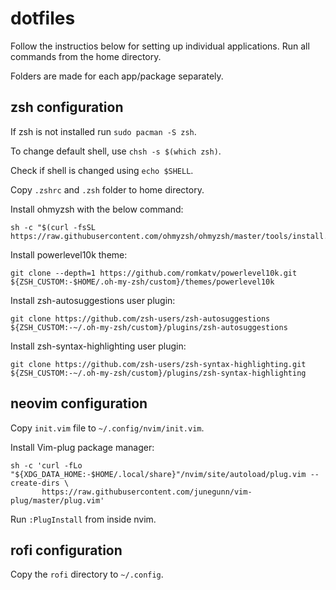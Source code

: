 # dotfiles

Follow the instructios below for setting up individual applications. Run all commands from the home directory.

Folders are made for each app/package separately.

## zsh configuration

If zsh is not installed run `sudo pacman -S zsh`.

To change default shell, use `chsh -s $(which zsh)`.

Check if shell is changed using `echo $SHELL`.

Copy `.zshrc` and `.zsh` folder to home directory.

Install ohmyzsh with the below command:

```
sh -c "$(curl -fsSL https://raw.githubusercontent.com/ohmyzsh/ohmyzsh/master/tools/install.sh)"
```

Install powerlevel10k theme:

```
git clone --depth=1 https://github.com/romkatv/powerlevel10k.git ${ZSH_CUSTOM:-$HOME/.oh-my-zsh/custom}/themes/powerlevel10k
```

Install zsh-autosuggestions user plugin:

```
git clone https://github.com/zsh-users/zsh-autosuggestions ${ZSH_CUSTOM:-~/.oh-my-zsh/custom}/plugins/zsh-autosuggestions
```

Install zsh-syntax-highlighting user plugin:

```
git clone https://github.com/zsh-users/zsh-syntax-highlighting.git ${ZSH_CUSTOM:-~/.oh-my-zsh/custom}/plugins/zsh-syntax-highlighting
```

## neovim configuration

Copy `init.vim` file to `~/.config/nvim/init.vim`.

Install Vim-plug package manager:

```
sh -c 'curl -fLo "${XDG_DATA_HOME:-$HOME/.local/share}"/nvim/site/autoload/plug.vim --create-dirs \
       https://raw.githubusercontent.com/junegunn/vim-plug/master/plug.vim'
```

Run `:PlugInstall` from inside nvim.

## rofi configuration

Copy the `rofi` directory to `~/.config`.


